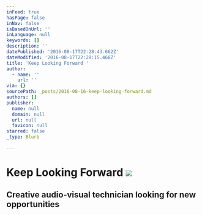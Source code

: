 ```yaml
---
inFeed: true
hasPage: false
inNav: false
isBasedOnUrl: ''
inLanguage: null
keywords: []
description: ''
datePublished: '2016-08-17T22:28:43.662Z'
dateModified: '2016-08-17T22:28:15.468Z'
title: 'Keep Looking Forward '
author:
  - name: ''
    url: ''
via: {}
sourcePath: _posts/2016-08-16-keep-looking-forward.md
authors: []
publisher:
  name: null
  domain: null
  url: null
  favicon: null
starred: false
_type: Blurb

---
```

# Keep Looking Forward ![](https://the-grid-user-content.s3-us-west-2.amazonaws.com/881adfab-382e-400f-823b-e7292e8bf529.jpg)

## Creative audio-visual technician looking for new opportunities